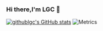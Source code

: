 ### Hi there,I'm LGC 👋

[![githublgc's GitHub stats](https://github-readme-stats.vercel.app/api?username=githublgc)](https://github.com/anuraghazra/github-readme-stats)
![Metrics](https://metrics.lecoq.io/githublgc?template=classic&base.indepth=false&base.hireable=false&config.timezone=Asia%2FShanghai)


